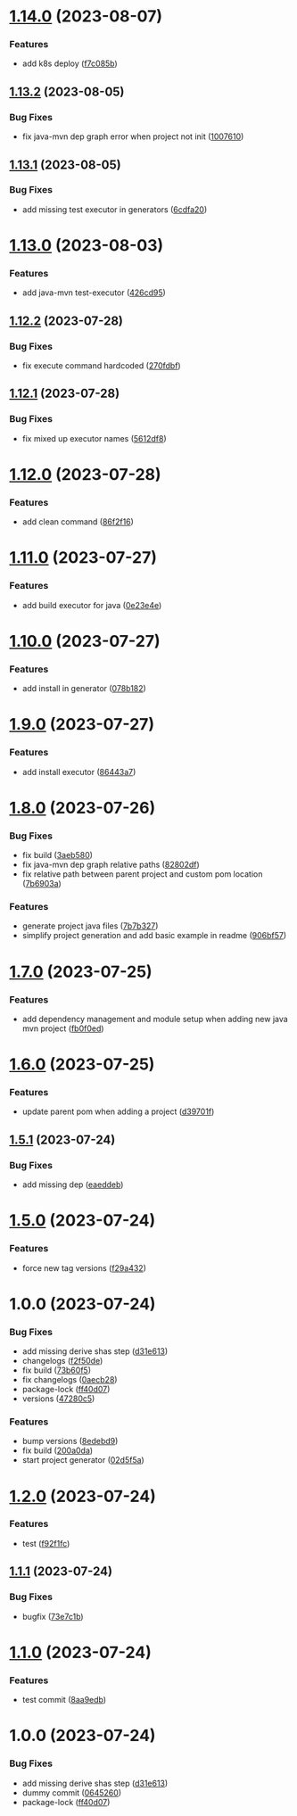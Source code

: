 # [1.14.0](https://github.com/dubemarcantoine/nx-dev-tools/compare/java-mvn/v1.13.2...java-mvn/v1.14.0) (2023-08-07)


### Features

* add k8s deploy ([f7c085b](https://github.com/dubemarcantoine/nx-dev-tools/commit/f7c085b2b2c5793ee0a12c608311e2c96447a7b4))

## [1.13.2](https://github.com/dubemarcantoine/nx-dev-tools/compare/java-mvn/v1.13.1...java-mvn/v1.13.2) (2023-08-05)


### Bug Fixes

* fix java-mvn dep graph error when project not init ([1007610](https://github.com/dubemarcantoine/nx-dev-tools/commit/10076101f059a49c79234f962a2a1ad2fdec3cac))

## [1.13.1](https://github.com/dubemarcantoine/nx-dev-tools/compare/java-mvn/v1.13.0...java-mvn/v1.13.1) (2023-08-05)


### Bug Fixes

* add missing test executor in generators ([6cdfa20](https://github.com/dubemarcantoine/nx-dev-tools/commit/6cdfa201c3cf368ee0dfeef7985c17402ffea7dc))

# [1.13.0](https://github.com/dubemarcantoine/nx-dev-tools/compare/java-mvn/v1.12.2...java-mvn/v1.13.0) (2023-08-03)


### Features

* add java-mvn test-executor ([426cd95](https://github.com/dubemarcantoine/nx-dev-tools/commit/426cd95dc4f26b9e946a98d7ed4e56e3902f9811))

## [1.12.2](https://github.com/dubemarcantoine/nx-dev-tools/compare/java-mvn/v1.12.1...java-mvn/v1.12.2) (2023-07-28)


### Bug Fixes

* fix execute command hardcoded ([270fdbf](https://github.com/dubemarcantoine/nx-dev-tools/commit/270fdbff832b4001ab2db675d45311f350eb1c87))

## [1.12.1](https://github.com/dubemarcantoine/nx-dev-tools/compare/java-mvn/v1.12.0...java-mvn/v1.12.1) (2023-07-28)


### Bug Fixes

* fix mixed up executor names ([5612df8](https://github.com/dubemarcantoine/nx-dev-tools/commit/5612df8107c3cf5a833790debc79a02f7426b146))

# [1.12.0](https://github.com/dubemarcantoine/nx-dev-tools/compare/java-mvn/v1.11.0...java-mvn/v1.12.0) (2023-07-28)


### Features

* add clean command ([86f2f16](https://github.com/dubemarcantoine/nx-dev-tools/commit/86f2f16e3099689c9c83fe9f6958dbae34a63b87))

# [1.11.0](https://github.com/dubemarcantoine/nx-dev-tools/compare/java-mvn/v1.10.0...java-mvn/v1.11.0) (2023-07-27)


### Features

* add build executor for java ([0e23e4e](https://github.com/dubemarcantoine/nx-dev-tools/commit/0e23e4e9f555a310eaec04c29c2309e2d6dfb996))

# [1.10.0](https://github.com/dubemarcantoine/nx-dev-tools/compare/java-mvn/v1.9.0...java-mvn/v1.10.0) (2023-07-27)


### Features

* add install in generator ([078b182](https://github.com/dubemarcantoine/nx-dev-tools/commit/078b182d64500c9bf9ef6f927223ab55d00838c7))

# [1.9.0](https://github.com/dubemarcantoine/nx-dev-tools/compare/java-mvn/v1.8.0...java-mvn/v1.9.0) (2023-07-27)


### Features

* add install executor ([86443a7](https://github.com/dubemarcantoine/nx-dev-tools/commit/86443a7125fb946c0e00a39173a7daa5f4a121cf))

# [1.8.0](https://github.com/dubemarcantoine/nx-dev-tools/compare/java-mvn/v1.7.0...java-mvn/v1.8.0) (2023-07-26)


### Bug Fixes

* fix build ([3aeb580](https://github.com/dubemarcantoine/nx-dev-tools/commit/3aeb580fbacc772d94727385821a2544e2b948d2))
* fix java-mvn dep graph relative paths ([82802df](https://github.com/dubemarcantoine/nx-dev-tools/commit/82802dfea9ec4c2e910c42a1dcabdf4ebf111c7f))
* fix relative path between parent project and custom pom location ([7b6903a](https://github.com/dubemarcantoine/nx-dev-tools/commit/7b6903a7e7fc44c9e404ed676b16b200f7421e1c))


### Features

* generate project java files ([7b7b327](https://github.com/dubemarcantoine/nx-dev-tools/commit/7b7b327c82e77d35ce581fcce92c84bc63b413b9))
* simplify project generation and add basic example in readme ([906bf57](https://github.com/dubemarcantoine/nx-dev-tools/commit/906bf57a555783bc98042b3315b70e0d59a90a31))

# [1.7.0](https://github.com/dubemarcantoine/nx-dev-tools/compare/java-mvn/v1.6.0...java-mvn/v1.7.0) (2023-07-25)


### Features

* add dependency management and module setup when adding new java mvn project ([fb0f0ed](https://github.com/dubemarcantoine/nx-dev-tools/commit/fb0f0ed2604532174208cee1b51404d7ef12c719))

# [1.6.0](https://github.com/dubemarcantoine/nx-dev-tools/compare/java-mvn/v1.5.1...java-mvn/v1.6.0) (2023-07-25)


### Features

* update parent pom when adding a project ([d39701f](https://github.com/dubemarcantoine/nx-dev-tools/commit/d39701f3a1252c64f0b78c10da2023a179fe1592))

## [1.5.1](https://github.com/dubemarcantoine/nx-dev-tools/compare/java-mvn/v1.5.0...java-mvn/v1.5.1) (2023-07-24)


### Bug Fixes

* add missing dep ([eaeddeb](https://github.com/dubemarcantoine/nx-dev-tools/commit/eaeddebea9004df993319d76ec4d00ec173bfe7e))

# [1.5.0](https://github.com/dubemarcantoine/nx-dev-tools/compare/java-mvn/v1.4.0...java-mvn/v1.5.0) (2023-07-24)


### Features

* force new tag versions ([f29a432](https://github.com/dubemarcantoine/nx-dev-tools/commit/f29a432d6194ad85dfebe8f6ac809069b990026f))

# 1.0.0 (2023-07-24)


### Bug Fixes

* add missing derive shas step ([d31e613](https://github.com/dubemarcantoine/nx-dev-tools/commit/d31e6132f45105d6d2aee4d3d372bf4a2095d791))
* changelogs ([f2f50de](https://github.com/dubemarcantoine/nx-dev-tools/commit/f2f50decc084f635f4b4b26c89895d8bff89e02c))
* fix build ([73b60f5](https://github.com/dubemarcantoine/nx-dev-tools/commit/73b60f5f5328dc8115ea456d500e462fabcd6eba))
* fix changelogs ([0aecb28](https://github.com/dubemarcantoine/nx-dev-tools/commit/0aecb2806ad5d1d121a95dbef0c209ce9cfd81b2))
* package-lock ([ff40d07](https://github.com/dubemarcantoine/nx-dev-tools/commit/ff40d07ce36ebe523662b9ff4775d36a275ddde0))
* versions ([47280c5](https://github.com/dubemarcantoine/nx-dev-tools/commit/47280c5ba5db223a51dd8148ea48ed45258126a4))


### Features

* bump versions ([8edebd9](https://github.com/dubemarcantoine/nx-dev-tools/commit/8edebd9b44e6fd8926a358d440fad483c63ba8d3))
* fix build ([200a0da](https://github.com/dubemarcantoine/nx-dev-tools/commit/200a0da2340671ea9d1a23f9d1e4f6e4ef11d660))
* start project generator ([02d5f5a](https://github.com/dubemarcantoine/nx-dev-tools/commit/02d5f5afb34289d17d707bf47898a1f704b9b222))

# [1.2.0](https://github.com/dubemarcantoine/nx-dev-tools/compare/java-mvn/v1.1.1...java-mvn/v1.2.0) (2023-07-24)


### Features

* test ([f92f1fc](https://github.com/dubemarcantoine/nx-dev-tools/commit/f92f1fc533364a6860d1ef58fac7a7799507ac0f))

## [1.1.1](https://github.com/dubemarcantoine/nx-dev-tools/compare/java-mvn/v1.1.0...java-mvn/v1.1.1) (2023-07-24)


### Bug Fixes

* bugfix ([73e7c1b](https://github.com/dubemarcantoine/nx-dev-tools/commit/73e7c1b885c47b739042f754b6499669cad8bc54))

# [1.1.0](https://github.com/dubemarcantoine/nx-dev-tools/compare/java-mvn/v1.0.0...java-mvn/v1.1.0) (2023-07-24)


### Features

* test commit ([8aa9edb](https://github.com/dubemarcantoine/nx-dev-tools/commit/8aa9edbf8e7f701fa2f53d6b830ee7b3195a7713))

# 1.0.0 (2023-07-24)


### Bug Fixes

* add missing derive shas step ([d31e613](https://github.com/dubemarcantoine/nx-dev-tools/commit/d31e6132f45105d6d2aee4d3d372bf4a2095d791))
* dummy commit ([0645260](https://github.com/dubemarcantoine/nx-dev-tools/commit/0645260fbcb0b2902ac930b63ced0ec85a858963))
* package-lock ([ff40d07](https://github.com/dubemarcantoine/nx-dev-tools/commit/ff40d07ce36ebe523662b9ff4775d36a275ddde0))

